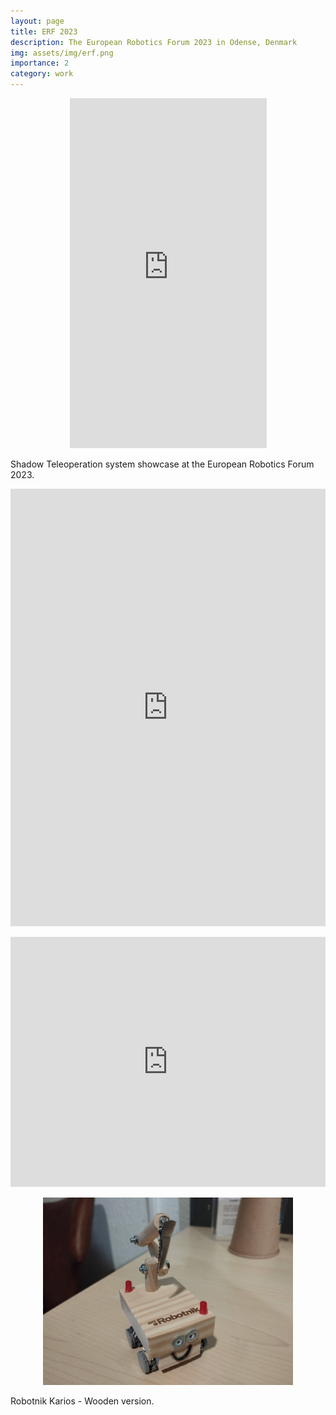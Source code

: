```yaml
---
layout: page
title: ERF 2023
description: The European Robotics Forum 2023 in Odense, Denmark
img: assets/img/erf.png
importance: 2
category: work
---
```


<p align="center">
    <iframe width="315" height="560"
        src="https://youtube.com/embed/ikhG6QktAnQ"
        title="YouTube video player"
        frameborder="0"
        allow="accelerometer; autoplay; clipboard-write; encrypted-media; gyroscope; picture-in-picture; web-share"
        allowfullscreen>
    </iframe>
</p>
<div class="caption">
Shadow Teleoperation system showcase at the European Robotics Forum 2023.
</div>

<p align="center">
    <iframe width="504" height="700"
        src="https://www.linkedin.com/embed/feed/update/urn:li:share:7041834622497828864"
        frameborder="0"
        allowfullscreen=""
        title="Embedded post"></iframe>
</p>

<p align="center">
    <iframe width="504" height="400"
        src="https://www.linkedin.com/embed/feed/update/urn:li:share:7042572586852974592"
        frameborder="0"
        allowfullscreen=""
        title="Embedded post"></iframe>
</p>

<p align="center">
  <img width="400" height="300" src="/assets/img/robotnik_robot.jpeg">
</p>
<div class="caption">
    Robotnik Karios - Wooden version.
</div>
